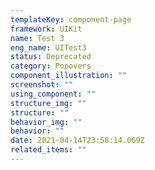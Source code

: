 ```yaml
---
templateKey: component-page
framework: UIKit
name: Test 3
eng_name: UITest3
status: Deprecated
category: Popovers
component_illustration: ""
screenshot: ""
using_component: ""
structure_img: ""
structure: ""
behavior_img: ""
behavior: ""
date: 2021-04-14T23:58:14.069Z
related_items: ""
---
```

